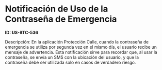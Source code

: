 # Notificación de Uso de la Contraseña de Emergencia

**ID: US-BTC-536**

Descripción: En la aplicación Protección Calle, cuando la contraseña de emergencia se utiliza por segunda vez en el mismo día, el usuario recibe un mensaje de advertencia. Esta notificación sirve para recordar que, al usar la contraseña, se envía un SMS con la ubicación del usuario, y que la contraseña debe ser utilizada solo en casos de verdadero riesgo.